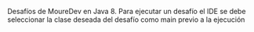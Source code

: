Desafíos de MoureDev en Java 8.
Para ejecutar un desafío el IDE se debe seleccionar la clase deseada del desafío como main previo a la ejecución
